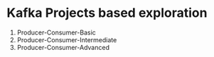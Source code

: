 # Kafka Projects based exploration

1. Producer-Consumer-Basic
2. Producer-Consumer-Intermediate
3. Producer-Consumer-Advanced
